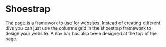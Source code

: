 # Shoestrap
The page is a framework to use for websites. Instead of creating different divs you can just use the columns grid in the shoestrap 
framework to design your website. A nav bar has also been designed at the top of the page.
